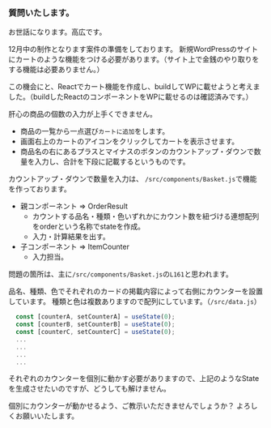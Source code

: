 ### 質問いたします。

お世話になります。高広です。

12月中の制作となります案件の準備をしております。
新規WordPressのサイトにカートのような機能をつける必要があります。（サイト上で金銭のやり取りをする機能は必要ありません。）

この機会にと、Reactでカート機能を作成し、buildしてWPに載せようと考えました。（buildしたReactのコンポーネントをWPに載せるのは確認済みです。）

肝心の商品の個数の入力が上手くできません。

* 商品の一覧から一点選び`カートに追加`をします。
* 画面右上のカートのアイコンをクリックしてカートを表示させます。
* 商品名の右にあるプラスとマイナスのボタンのカウントアップ・ダウンで数量を入力し、合計を下段に記載するというものです。

カウントアップ・ダウンで数量を入力は、
`/src/components/Basket.js`で機能を作っております。

* 親コンポーネント => OrderResult
  * カウントする品名・種類・色いずれかにカウント数を紐づける連想配列をorderという名称でstateを作成。
  * 入力・計算結果を出す。
* 子コンポーネント => ItemCounter
  * 入力担当。

問題の箇所は、主に`/src/components/Basket.js`の`L161`と思われます。

品名、種類、色でそれぞれのカードの掲載内容によって右側にカウンターを設置しています。
種類と色は複数ありますので配列にしています。（`/src/data.js`）

```jsx
  const [counterA, setCounterA] = useState(0);
  const [counterB, setCounterB] = useState(0);
  const [counterC, setCounterC] = useState(0);
  ...
  ...
  ...
  ...
```
それぞれのカウンターを個別に動かす必要がありますので、上記のようなStateを生成させたいのですが、どうしても解けません。

個別にカウンターが動かせるよう、ご教示いただきませんでしょうか？
よろしくお願いいたします。